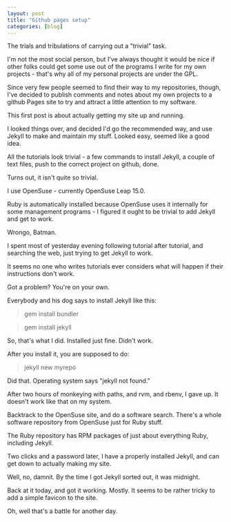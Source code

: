 ```yaml
---
layout: post
title: "Github pages setup"
categories: [blog]
--- 
```


The trials and tribulations of carrying out a "trivial" task.

I'm not the most social person, but I've always thought it would be nice if other folks could get some use out of the programs I write for my own projects - that's why all of my personal projects are under the GPL.

Since very few people seemed to find their way to my repositories, though, I've decided to publish comments and notes about my own projects to a github Pages site to try and attract a little attention to my software.

This first post is about actually getting my site up and running.

I looked things over, and decided I'd go the recommended way, and use Jekyll to make and maintain my stuff.  Looked easy, seemed like a good idea.

All the tutorials look trivial - a few commands to install Jekyll, a couple of text files, push to the correct project on github, done.

Turns out, it isn't quite so trivial.

I use OpenSuse - currently OpenSuse Leap 15.0.

Ruby is automatically installed because OpenSuse uses it internally for some management programs - I figured it ought to be trivial to add Jekyll and get to work.

Wrongo, Batman.

I spent most of yesterday evening following tutorial after tutorial, and searching the web, just trying to get Jekyll to work.

It seems no one who writes tutorials ever considers what will happen if their instructions don't work.

Got a problem?  You're on your own.

Everybody and his dog says to install Jekyll like this:

>gem install bundler

>gem install jekyll

So, that's what I did.  Installed just fine.  Didn't work.

After you install it, you are supposed to do:

>jekyll new myrepo

Did that.  Operating system says "jekyll not found."

After two hours of monkeying with paths, and rvm, and rbenv, I gave up.  It doesn't work like that on my system.

Backtrack to the OpenSuse site, and do a software search.  There's a whole software repository from OpenSuse just for Ruby stuff.

The Ruby repository has RPM packages of just about everything Ruby, including Jekyll.

Two clicks and a password later, I have a properly installed Jekyll, and can get down to  actually making my site.

Well, no, damnit.  By the time I got Jekyll sorted out, it was midnight.

Back at it today, and got it working.  Mostly.  It seems to be rather tricky to add a simple favicon to the site.

Oh, well that's a battle for another day.


